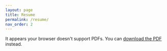 ```yaml
---
layout: page
title: Resume
permalink: /resume/
nav_order: 2
---
```


<object data="/portfolio/attachments/Resume.pdf" type="application/pdf" width="100%" height="800px">
    <p>It appears your browser doesn't support PDFs. 
    You can <a href="/portfolio/attachments/Resume.pdf">download the PDF</a> instead.</p>
</object>